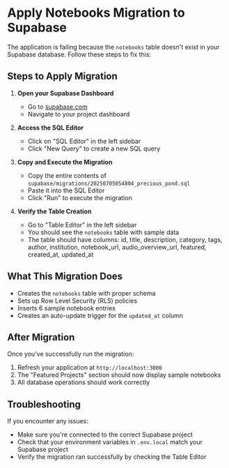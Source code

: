 # Apply Notebooks Migration to Supabase

The application is failing because the `notebooks` table doesn't exist in your Supabase database. Follow these steps to fix this:

## Steps to Apply Migration

1. **Open your Supabase Dashboard**
   - Go to [supabase.com](https://supabase.com)
   - Navigate to your project dashboard

2. **Access the SQL Editor**
   - Click on "SQL Editor" in the left sidebar
   - Click "New Query" to create a new SQL query

3. **Copy and Execute the Migration**
   - Copy the entire contents of `supabase/migrations/20250705054804_precious_pond.sql`
   - Paste it into the SQL Editor
   - Click "Run" to execute the migration

4. **Verify the Table Creation**
   - Go to "Table Editor" in the left sidebar
   - You should see the `notebooks` table with sample data
   - The table should have columns: id, title, description, category, tags, author, institution, notebook_url, audio_overview_url, featured, created_at, updated_at

## What This Migration Does

- Creates the `notebooks` table with proper schema
- Sets up Row Level Security (RLS) policies
- Inserts 6 sample notebook entries
- Creates an auto-update trigger for the `updated_at` column

## After Migration

Once you've successfully run the migration:
1. Refresh your application at `http://localhost:3000`
2. The "Featured Projects" section should now display sample notebooks
3. All database operations should work correctly

## Troubleshooting

If you encounter any issues:
- Make sure you're connected to the correct Supabase project
- Check that your environment variables in `.env.local` match your Supabase project
- Verify the migration ran successfully by checking the Table Editor